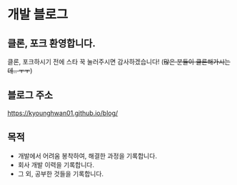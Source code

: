 # 개발 블로그

## 클론, 포크 환영합니다.
클론, 포크하시기 전에 스타 꾹 눌러주시면 감사하겠습니다! (~~많은 분들이 클론해가시는데.. ㅜㅜ~~)

## 블로그 주소

https://kyounghwan01.github.io/blog/

## 목적

- 개발에서 어려움 봉착하여, 해결한 과정을 기록합니다.
- 회사 개발 이력을 기록합니다.
- 그 외, 공부한 것들을 기록합니다.
